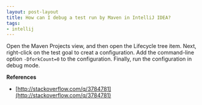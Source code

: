 ```yaml
---
layout: post-layout
title: How can I debug a test run by Maven in IntelliJ IDEA?
tags:
- intellij
---
```


Open the Maven Projects view, and then open the Lifecycle tree item. Next,
right-click on the test goal to creat a configuration. Add the command-line
option `-DforkCount=0` to the configuration. Finally, run the configuration in
debug mode.

**References**  

- [http://stackoverflow.com/q/3784781](http://stackoverflow.com/q/3784781)

